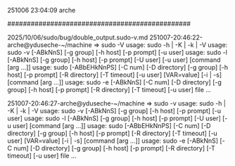 251006
23:04:09
arche


###############################################

2025/10/06/sudo/bug/double_output.sudo-v.md
251007-20:46:22-arche@yduseche-~/machine
=> sudo -V
usage: sudo -h | -K | -k | -V
usage: sudo -v [-ABkNnS] [-g group] [-h host] [-p prompt] [-u user]
usage: sudo -l [-ABkNnS] [-g group] [-h host] [-p prompt] [-U user]
            [-u user] [command [arg ...]]
usage: sudo [-ABbEHkNnPS] [-C num] [-D directory]
            [-g group] [-h host] [-p prompt] [-R directory] [-T timeout]
            [-u user] [VAR=value] [-i | -s] [command [arg ...]]
usage: sudo -e [-ABkNnS] [-C num] [-D directory]
            [-g group] [-h host] [-p prompt] [-R directory] [-T timeout]
            [-u user] file ...

251007-20:46:27-arche@yduseche-~/machine
=> sudo -v
usage: sudo -h | -K | -k | -V
usage: sudo -v [-ABkNnS] [-g group] [-h host] [-p prompt] [-u user]
usage: sudo -l [-ABkNnS] [-g group] [-h host] [-p prompt] [-U user]
            [-u user] [command [arg ...]]
usage: sudo [-ABbEHkNnPS] [-C num] [-D directory]
            [-g group] [-h host] [-p prompt] [-R directory] [-T timeout]
            [-u user] [VAR=value] [-i | -s] [command [arg ...]]
usage: sudo -e [-ABkNnS] [-C num] [-D directory]
            [-g group] [-h host] [-p prompt] [-R directory] [-T timeout]
            [-u user] file ...

